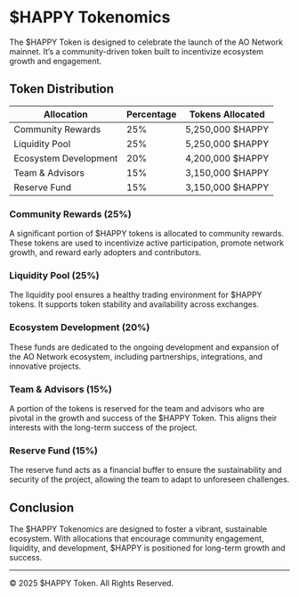 # $HAPPY Tokenomics

The $HAPPY Token is designed to celebrate the launch of the AO Network mainnet. It’s a community-driven token built to incentivize ecosystem growth and engagement.

## Token Distribution

| Allocation           | Percentage | Tokens Allocated  |
|----------------------|------------|-------------------|
| Community Rewards    | 25%        | 5,250,000 $HAPPY  |
| Liquidity Pool       | 25%        | 5,250,000 $HAPPY  |
| Ecosystem Development| 20%        | 4,200,000 $HAPPY  |
| Team & Advisors      | 15%        | 3,150,000 $HAPPY  |
| Reserve Fund         | 15%        | 3,150,000 $HAPPY  |

### Community Rewards (25%)
A significant portion of $HAPPY tokens is allocated to community rewards. These tokens are used to incentivize active participation, promote network growth, and reward early adopters and contributors.

### Liquidity Pool (25%)
The liquidity pool ensures a healthy trading environment for $HAPPY tokens. It supports token stability and availability across exchanges.

### Ecosystem Development (20%)
These funds are dedicated to the ongoing development and expansion of the AO Network ecosystem, including partnerships, integrations, and innovative projects.

### Team & Advisors (15%)
A portion of the tokens is reserved for the team and advisors who are pivotal in the growth and success of the $HAPPY Token. This aligns their interests with the long-term success of the project.

### Reserve Fund (15%)
The reserve fund acts as a financial buffer to ensure the sustainability and security of the project, allowing the team to adapt to unforeseen challenges.

## Conclusion
The $HAPPY Tokenomics are designed to foster a vibrant, sustainable ecosystem. With allocations that encourage community engagement, liquidity, and development, $HAPPY is positioned for long-term growth and success.

---

&copy; 2025 $HAPPY Token. All Rights Reserved.
